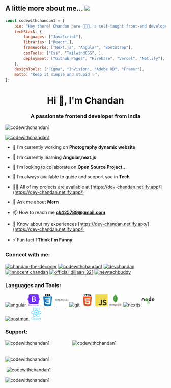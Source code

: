 <h2>A little more about me...  <img src="https://media.giphy.com/media/v1.Y2lkPTc5MGI3NjExY2VqaGNoNTltb2hlczlpcWRua25rYnd4am9hZ2VsaXpwMnhxZHV1byZlcD12MV9pbnRlcm5hbF9naWZfYnlfaWQmY3Q9cw/WUlplcMpOCEmTGBtBW/giphy.gif" width="50"></h2>

```javascript
const codewithchandan1 = {
    bio: "Hey there! Chandan here 👩🏻‍💻, a self-taught front-end developer passionate about UI/UX.",
    techStack: {
        languages: ["JavaScript"],
        libraries: ["React",],
        frameworks: ["Next.js", "Angular", "Bootstrap"],
        cssTools: ["Css", "TailwindCSS", ],
        deployment: ["Github Pages", "Firebase", "Vercel", "Netlify"],
    },
    designTools: ["Figma", "InVision", "Adobe XD", "Framer"],
    motto: "Keep it simple and stupid ✨",
};
```


<h1 align="center">Hi 👋, I'm Chandan</h1>
<h3 align="center">A passionate frontend developer from India</h3>

<p align="left"> <img src="https://komarev.com/ghpvc/?username=codewithchandan1&label=Profile%20views&color=0e75b6&style=flat" alt="codewithchandan1" /> </p>

<p align="left"> <a href="https://github.com/ryo-ma/github-profile-trophy"><img src="https://github-profile-trophy.vercel.app/?username=codewithchandan1" alt="codewithchandan1" /></a> </p>

- 🔭 I’m currently working on **Photography dynamic website**

- 🌱 I’m currently learning **Angular,next.js**

- 👯 I’m looking to collaborate on **Open Source Project...**

- 🤝 I’m always available to guide and support you in **Tech**

- 👨‍💻 All of my projects are available at [https://dev-chandan.netlify.app/](https://dev-chandan.netlify.app/)

- 💬 Ask me about **Mern**

- 📫 How to reach me **ck425789@gmail.com**

- 📄 Know about my experiences [https://dev-chandan.netlify.app/](https://dev-chandan.netlify.app/)

- ⚡ Fun fact **I Think I'm Funny**

<h3 align="left">Connect with me:</h3>
<p align="left">
<a href="https://codepen.io/chandan-the-decoder" target="blank"><img align="center" src="https://raw.githubusercontent.com/rahuldkjain/github-profile-readme-generator/master/src/images/icons/Social/codepen.svg" alt="chandan-the-decoder" height="30" width="40" /></a>
<a href="https://dev.to/codewithchandan1" target="blank"><img align="center" src="https://raw.githubusercontent.com/rahuldkjain/github-profile-readme-generator/master/src/images/icons/Social/devto.svg" alt="codewithchandan1" height="30" width="40" /></a>
<a href="https://linkedin.com/in/devchandan" target="blank"><img align="center" src="https://raw.githubusercontent.com/rahuldkjain/github-profile-readme-generator/master/src/images/icons/Social/linked-in-alt.svg" alt="devchandan" height="30" width="40" /></a>
<a href="https://fb.com/innocent chandan" target="blank"><img align="center" src="https://raw.githubusercontent.com/rahuldkjain/github-profile-readme-generator/master/src/images/icons/Social/facebook.svg" alt="innocent chandan" height="30" width="40" /></a>
<a href="https://instagram.com/official_diljaan_321" target="blank"><img align="center" src="https://raw.githubusercontent.com/rahuldkjain/github-profile-readme-generator/master/src/images/icons/Social/instagram.svg" alt="official_diljaan_321" height="30" width="40" /></a>
<a href="https://www.youtube.com/c/newtechbuddy" target="blank"><img align="center" src="https://raw.githubusercontent.com/rahuldkjain/github-profile-readme-generator/master/src/images/icons/Social/youtube.svg" alt="newtechbuddy" height="30" width="40" /></a>
</p>

<h3 align="left">Languages and Tools:</h3>
<p align="left"> <a href="https://angular.io" target="_blank" rel="noreferrer"> <img src="https://angular.io/assets/images/logos/angular/angular.svg" alt="angular" width="40" height="40"/> </a> <a href="https://getbootstrap.com" target="_blank" rel="noreferrer"> <img src="https://raw.githubusercontent.com/devicons/devicon/master/icons/bootstrap/bootstrap-plain-wordmark.svg" alt="bootstrap" width="40" height="40"/> </a> <a href="https://www.w3schools.com/css/" target="_blank" rel="noreferrer"> <img src="https://raw.githubusercontent.com/devicons/devicon/master/icons/css3/css3-original-wordmark.svg" alt="css3" width="40" height="40"/> </a> <a href="https://expressjs.com" target="_blank" rel="noreferrer"> <img src="https://raw.githubusercontent.com/devicons/devicon/master/icons/express/express-original-wordmark.svg" alt="express" width="40" height="40"/> </a> <a href="https://git-scm.com/" target="_blank" rel="noreferrer"> <img src="https://www.vectorlogo.zone/logos/git-scm/git-scm-icon.svg" alt="git" width="40" height="40"/> </a> <a href="https://www.w3.org/html/" target="_blank" rel="noreferrer"> <img src="https://raw.githubusercontent.com/devicons/devicon/master/icons/html5/html5-original-wordmark.svg" alt="html5" width="40" height="40"/> </a> <a href="https://developer.mozilla.org/en-US/docs/Web/JavaScript" target="_blank" rel="noreferrer"> <img src="https://raw.githubusercontent.com/devicons/devicon/master/icons/javascript/javascript-original.svg" alt="javascript" width="40" height="40"/> </a> <a href="https://www.mongodb.com/" target="_blank" rel="noreferrer"> <img src="https://raw.githubusercontent.com/devicons/devicon/master/icons/mongodb/mongodb-original-wordmark.svg" alt="mongodb" width="40" height="40"/> </a> <a href="https://nextjs.org/" target="_blank" rel="noreferrer"> <img src="https://cdn.worldvectorlogo.com/logos/nextjs-2.svg" alt="nextjs" width="40" height="40"/> </a> <a href="https://nodejs.org" target="_blank" rel="noreferrer"> <img src="https://raw.githubusercontent.com/devicons/devicon/master/icons/nodejs/nodejs-original-wordmark.svg" alt="nodejs" width="40" height="40"/> </a> <a href="https://postman.com" target="_blank" rel="noreferrer"> <img src="https://www.vectorlogo.zone/logos/getpostman/getpostman-icon.svg" alt="postman" width="40" height="40"/> </a> <a href="https://reactjs.org/" target="_blank" rel="noreferrer"> <img src="https://raw.githubusercontent.com/devicons/devicon/master/icons/react/react-original-wordmark.svg" alt="react" width="40" height="40"/> </a> </p>

<h3 align="left">Support:</h3>
<p><a href="https://www.buymeacoffee.com/codewithchandan1"> <img align="left" src="https://cdn.buymeacoffee.com/buttons/v2/default-yellow.png" height="50" width="210" alt="codewithchandan1" /></a><a href="https://ko-fi.com/codewithchandan1"> <img align="left" src="https://cdn.ko-fi.com/cdn/kofi3.png?v=3" height="50" width="210" alt="codewithchandan1" /></a></p>

<p><img align="center" src="https://github-readme-stats.vercel.app/api/top-langs?username=codewithchandan1&show_icons=true&locale=en&layout=compact" alt="codewithchandan1" /></p>

<p>&nbsp;<img align="center" src="https://github-readme-stats.vercel.app/api?username=codewithchandan1&show_icons=true&locale=en" alt="codewithchandan1" /></p>

<p><img align="center" src="https://github-readme-streak-stats.herokuapp.com/?user=codewithchandan1&" alt="codewithchandan1" /></p>
